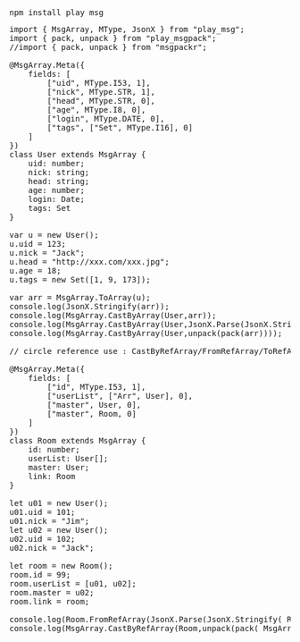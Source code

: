 <pre>
npm install play_msg
</pre>

<pre>
import { MsgArray, MType, JsonX } from "play_msg";
import { pack, unpack } from "play_msgpack";
//import { pack, unpack } from "msgpackr";

@MsgArray.Meta({
    fields: [
        ["uid", MType.I53, 1],
        ["nick", MType.STR, 1],
        ["head", MType.STR, 0],
        ["age", MType.I8, 0],
        ["login", MType.DATE, 0],
        ["tags", ["Set", MType.I16], 0]
    ]
})
class User extends MsgArray {
    uid: number;
    nick: string;
    head: string;
    age: number;
    login: Date;
    tags: Set<number>
}

var u = new User();
u.uid = 123;
u.nick = "Jack";
u.head = "http://xxx.com/xxx.jpg";
u.age = 18;
u.tags = new Set([1, 9, 173]);

var arr = MsgArray.ToArray(u);
console.log(JsonX.Stringify(arr));
console.log(MsgArray.CastByArray(User,arr));
console.log(MsgArray.CastByArray(User,JsonX.Parse(JsonX.Stringify(arr))));
console.log(MsgArray.CastByArray(User,<any[]>unpack(pack(arr))));

// circle reference use : CastByRefArray/FromRefArray/ToRefArray  

@MsgArray.Meta({
    fields: [
        ["id", MType.I53, 1],
        ["userList", ["Arr", User], 0],
        ["master", User, 0],
        ["master", Room, 0]
    ]
})
class Room extends MsgArray {
    id: number;
    userList: User[];
    master: User;
    link: Room
}

let u01 = new User();
u01.uid = 101;
u01.nick = "Jim";
let u02 = new User();
u02.uid = 102;
u02.nick = "Jack";

let room = new Room();
room.id = 99;
room.userList = [u01, u02];
room.master = u02;
room.link = room;

console.log(Room.FromRefArray(JsonX.Parse(JsonX.Stringify( Room.ToRefArray(room) ))));
console.log(MsgArray.CastByRefArray(Room,<any[]>unpack(pack( MsgArray.ToRefArray(room) ))));
</pre>
